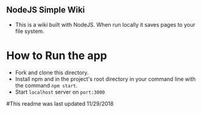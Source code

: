 ## NodeJS Simple Wiki
- This is a wiki built with NodeJS. When run locally it saves pages to your file system.
# How to Run the app 
- Fork and clone this directory. 
- Install npm and in the project's root directory in your command line with the command `npm start`.
- Start `localhost` server on `port:3000`


#This readme was last updated 11/29/2018 